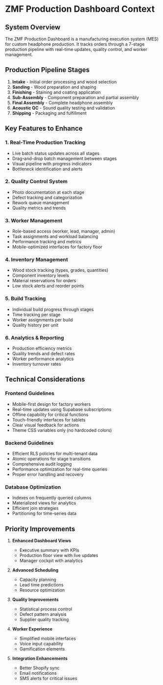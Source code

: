 # ZMF Production Dashboard Context

## System Overview
The ZMF Production Dashboard is a manufacturing execution system (MES) for custom headphone production. It tracks orders through a 7-stage production pipeline with real-time updates, quality control, and worker management.

## Production Pipeline Stages
1. **Intake** - Initial order processing and wood selection
2. **Sanding** - Wood preparation and shaping
3. **Finishing** - Staining and coating application
4. **Sub-Assembly** - Component preparation and partial assembly
5. **Final Assembly** - Complete headphone assembly
6. **Acoustic QC** - Sound quality testing and validation
7. **Shipping** - Packaging and fulfillment

## Key Features to Enhance

### 1. Real-Time Production Tracking
- Live batch status updates across all stages
- Drag-and-drop batch management between stages
- Visual pipeline with progress indicators
- Bottleneck identification and alerts

### 2. Quality Control System
- Photo documentation at each stage
- Defect tracking and categorization
- Rework queue management
- Quality metrics and trends

### 3. Worker Management
- Role-based access (worker, lead, manager, admin)
- Task assignments and workload balancing
- Performance tracking and metrics
- Mobile-optimized interfaces for factory floor

### 4. Inventory Management
- Wood stock tracking (types, grades, quantities)
- Component inventory levels
- Material reservations for orders
- Low stock alerts and reorder points

### 5. Build Tracking
- Individual build progress through stages
- Time tracking per stage
- Worker assignments per build
- Quality history per unit

### 6. Analytics & Reporting
- Production efficiency metrics
- Quality trends and defect rates
- Worker performance analytics
- Inventory turnover rates

## Technical Considerations

### Frontend Guidelines
- Mobile-first design for factory workers
- Real-time updates using Supabase subscriptions
- Offline capability for critical functions
- Touch-friendly interfaces for tablets
- Clear visual feedback for actions
- Theme CSS variables only (no hardcoded colors)

### Backend Guidelines
- Efficient RLS policies for multi-tenant data
- Atomic operations for stage transitions
- Comprehensive audit logging
- Performance optimization for real-time queries
- Proper error handling and recovery

### Database Optimization
- Indexes on frequently queried columns
- Materialized views for analytics
- Efficient join strategies
- Partitioning for time-series data

## Priority Improvements

1. **Enhanced Dashboard Views**
   - Executive summary with KPIs
   - Production floor view with live updates
   - Manager cockpit with analytics

2. **Advanced Scheduling**
   - Capacity planning
   - Lead time predictions
   - Resource optimization

3. **Quality Improvements**
   - Statistical process control
   - Defect pattern analysis
   - Supplier quality tracking

4. **Worker Experience**
   - Simplified mobile interfaces
   - Voice input capability
   - Gamification elements

5. **Integration Enhancements**
   - Better Shopify sync
   - Email notifications
   - SMS alerts for critical issues